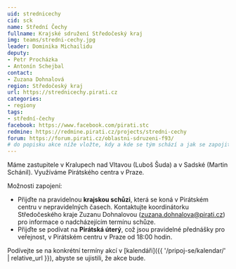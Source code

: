```yaml
---
uid: strednicechy
cid: sck
name: Střední Čechy
fullname: Krajské sdružení Středočeský kraj
img: teams/stredni-cechy.jpg
leader: Dominika Michailidu
deputy:
- Petr Procházka
- Antonín Schejbal
contact:
- Zuzana Dohnalová
region: Středočeský kraj
url: https://strednicechy.pirati.cz
categories:
- regiony
tags:
- střední-čechy
facebook: https://www.facebook.com/pirati.stc
redmine: https://redmine.pirati.cz/projects/stredni-cechy
forum: https://forum.pirati.cz/oblastni-sdruzeni-f93/
# do popisku akce níže vložte, kdy a kde se tým schází a jak se zapojit
---
```


Máme zastupitele v Kralupech nad Vltavou (Luboš Šuda) a v Sadské (Martin Schánil). Využíváme Pirátského centra v Praze.

Možnosti zapojení:

* Přijďte na pravidelnou **krajskou schůzi**, která se koná v Pirátském centru v nepravidelných časech. Kontaktujte koordinátorku Středočeského kraje Zuzanu Dohnalovou (<a href='&#109;ai&#108;&#116;&#111;&#58;zuzana&#46;doh%6&#69;&#37;61l&#111;va&#64;pir&#97;ti&#46;cz'>z&#117;zana&#46;d&#111;hn&#97;&#108;ova&#64;pirati&#46;cz</a>) pro informace o nadcházejícím termínu schůze.
* Přijďte se podívat na **Pirátská úterý**, což jsou pravidelné
  přednášky pro veřejnost, v Pirátském centru v Praze od 18:00 hodin.

Podívejte se na konkrétní termíny akcí v [kalendáři]({{ '/pripoj-se/kalendar/' | relative_url }}),
abyste se ujistili, že akce bude.
